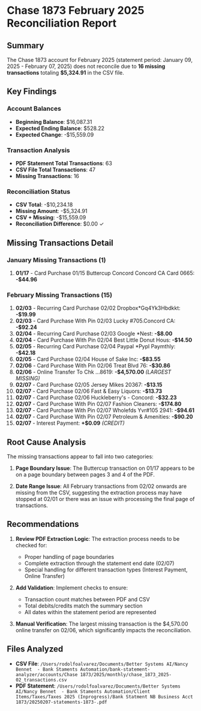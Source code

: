 # Chase 1873 February 2025 Reconciliation Report

## Summary
The Chase 1873 account for February 2025 (statement period: January 09, 2025 - February 07, 2025) does not reconcile due to **16 missing transactions** totaling **$5,324.91** in the CSV file.

## Key Findings

### Account Balances
- **Beginning Balance**: $16,087.31
- **Expected Ending Balance**: $528.22
- **Expected Change**: -$15,559.09

### Transaction Analysis
- **PDF Statement Total Transactions**: 63
- **CSV File Total Transactions**: 47
- **Missing Transactions**: 16

### Reconciliation Status
- **CSV Total**: -$10,234.18
- **Missing Amount**: -$5,324.91
- **CSV + Missing**: -$15,559.09
- **Reconciliation Difference**: $0.00 ✓

## Missing Transactions Detail

### January Missing Transactions (1)
1. **01/17** - Card Purchase 01/15 Buttercup Concord Concord CA Card 0665: **-$44.96**

### February Missing Transactions (15)
1. **02/03** - Recurring Card Purchase 02/02 Dropbox*Gq4Yk3Hbdkkt: **-$19.99**
2. **02/03** - Card Purchase With Pin 02/03 Lucky #705.Concord CA: **-$92.24**
3. **02/04** - Recurring Card Purchase 02/03 Google *Nest: **-$8.00**
4. **02/04** - Card Purchase With Pin 02/04 Best Little Donut Hous: **-$14.50**
5. **02/05** - Recurring Card Purchase 02/04 Paypal *Pypl Paymthly: **-$42.18**
6. **02/05** - Card Purchase 02/04 House of Sake Inc: **-$83.55**
7. **02/06** - Card Purchase With Pin 02/06 Treat Blvd 76: **-$30.86**
8. **02/06** - Online Transfer To Chk ...8619: **-$4,570.00** *(LARGEST MISSING)*
9. **02/07** - Card Purchase 02/05 Jersey Mikes 20367: **-$13.15**
10. **02/07** - Card Purchase 02/06 Fast & Easy Liquors: **-$13.73**
11. **02/07** - Card Purchase 02/06 Huckleberry's - Concord: **-$32.23**
12. **02/07** - Card Purchase With Pin 02/07 Fashion Cleaners: **-$174.80**
13. **02/07** - Card Purchase With Pin 02/07 Wholefds Yvr#105 2941: **-$94.61**
14. **02/07** - Card Purchase With Pin 02/07 Petroleum & Amenities: **-$90.20**
15. **02/07** - Interest Payment: **+$0.09** *(CREDIT)*

## Root Cause Analysis

The missing transactions appear to fall into two categories:

1. **Page Boundary Issue**: The Buttercup transaction on 01/17 appears to be on a page boundary between pages 3 and 4 of the PDF.

2. **Date Range Issue**: All February transactions from 02/02 onwards are missing from the CSV, suggesting the extraction process may have stopped at 02/01 or there was an issue with processing the final page of transactions.

## Recommendations

1. **Review PDF Extraction Logic**: The extraction process needs to be checked for:
   - Proper handling of page boundaries
   - Complete extraction through the statement end date (02/07)
   - Special handling for different transaction types (Interest Payment, Online Transfer)

2. **Add Validation**: Implement checks to ensure:
   - Transaction count matches between PDF and CSV
   - Total debits/credits match the summary section
   - All dates within the statement period are represented

3. **Manual Verification**: The largest missing transaction is the $4,570.00 online transfer on 02/06, which significantly impacts the reconciliation.

## Files Analyzed
- **CSV File**: `/Users/rodolfoalvarez/Documents/Better Systems AI/Nancy Bennet  - Bank Staments Automation/bank-statement-analyzer/accounts/Chase 1873/2025/monthly/chase_1873_2025-02_transactions.csv`
- **PDF Statement**: `/Users/rodolfoalvarez/Documents/Better Systems AI/Nancy Bennet  - Bank Staments Automation/Client Items/Taxes/Taxes 2025 (Inprogress)/Bank Statment NB Business Acct 1873/20250207-statements-1873-.pdf`